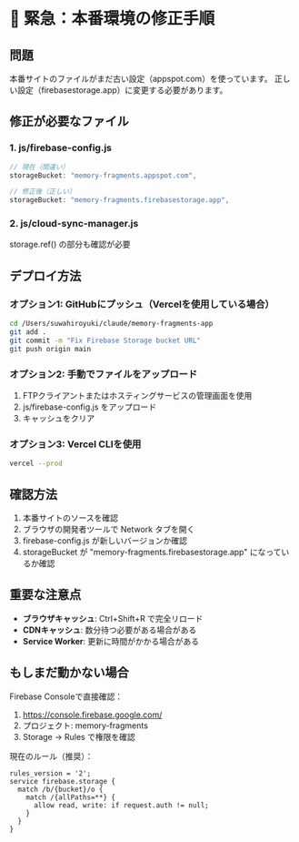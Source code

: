 # 🚨 緊急：本番環境の修正手順

## 問題
本番サイトのファイルがまだ古い設定（appspot.com）を使っています。
正しい設定（firebasestorage.app）に変更する必要があります。

## 修正が必要なファイル

### 1. js/firebase-config.js
```javascript
// 現在（間違い）
storageBucket: "memory-fragments.appspot.com",

// 修正後（正しい）
storageBucket: "memory-fragments.firebasestorage.app",
```

### 2. js/cloud-sync-manager.js 
storage.ref() の部分も確認が必要

## デプロイ方法

### オプション1: GitHubにプッシュ（Vercelを使用している場合）
```bash
cd /Users/suwahiroyuki/claude/memory-fragments-app
git add .
git commit -m "Fix Firebase Storage bucket URL"
git push origin main
```

### オプション2: 手動でファイルをアップロード
1. FTPクライアントまたはホスティングサービスの管理画面を使用
2. js/firebase-config.js をアップロード
3. キャッシュをクリア

### オプション3: Vercel CLIを使用
```bash
vercel --prod
```

## 確認方法
1. 本番サイトのソースを確認
2. ブラウザの開発者ツールで Network タブを開く
3. firebase-config.js が新しいバージョンか確認
4. storageBucket が "memory-fragments.firebasestorage.app" になっているか確認

## 重要な注意点
- **ブラウザキャッシュ**: Ctrl+Shift+R で完全リロード
- **CDNキャッシュ**: 数分待つ必要がある場合がある
- **Service Worker**: 更新に時間がかかる場合がある

## もしまだ動かない場合
Firebase Consoleで直接確認：
1. https://console.firebase.google.com/
2. プロジェクト: memory-fragments
3. Storage → Rules で権限を確認

現在のルール（推奨）：
```
rules_version = '2';
service firebase.storage {
  match /b/{bucket}/o {
    match /{allPaths=**} {
      allow read, write: if request.auth != null;
    }
  }
}
```